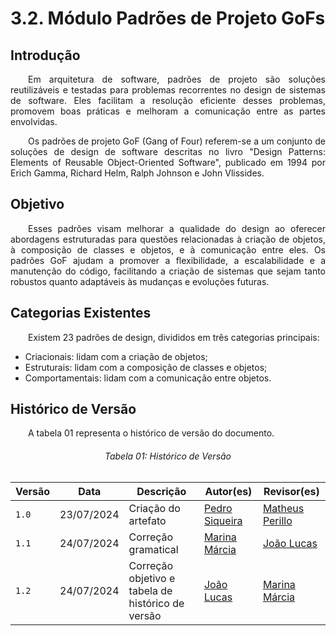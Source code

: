 # **3.2. Módulo Padrões de Projeto GoFs**

## **Introdução**

<p align="justify">
&emsp;&emsp;Em arquitetura de software, padrões de projeto são soluções reutilizáveis e testadas para problemas recorrentes no design de sistemas de software. Eles facilitam a resolução eficiente desses problemas, promovem boas práticas e melhoram a comunicação entre as partes envolvidas.
</p>
<p align="justify"> 
&emsp;&emsp;Os padrões de projeto GoF (Gang of Four) referem-se a um conjunto de soluções de design de software descritas no livro "Design Patterns: Elements of Reusable Object-Oriented Software", publicado em 1994 por Erich Gamma, Richard Helm, Ralph Johnson e John Vlissides.
</p>

## **Objetivo**
<p align="justify">
&emsp;&emsp;Esses padrões visam melhorar a qualidade do design ao oferecer abordagens estruturadas para questões relacionadas à criação de objetos, à composição de classes e objetos, e à comunicação entre eles. Os padrões GoF ajudam a promover a flexibilidade, a escalabilidade e a manutenção do código, facilitando a criação de sistemas que sejam tanto robustos quanto adaptáveis às mudanças e evoluções futuras.
</p>

## **Categorias Existentes** 
<p align="justify">
&emsp;&emsp;Existem 23 padrões de design, divididos em três categorias principais:
<ul>
<li>Criacionais: lidam com a criação de objetos;</li>
<li>Estruturais: lidam com a composição de classes e objetos;</li>
<li>Comportamentais: lidam com a comunicação entre objetos.</li>
</ul>
</p>

## **Histórico de Versão**
<p align="justify">
&emsp;&emsp;A tabela 01 representa o histórico de versão do documento.
</p>

<h6 align="center">Tabela 01: Histórico de Versão</h6>
<div align="center">

| Versão | Data       | Descrição            | Autor(es)                                           | Revisor(es) |
| ------ | ---------- | -------------------- | --------------------------------------------------- | ----------- |
| `1.0`  | 23/07/2024 | Criação do artefato | [Pedro Siqueira](https://github.com/PedroSiq) | [Matheus Perillo](https://github.com/MatheusPerillo)    |
| `1.1`  | 24/07/2024 | Correção gramatical | [Marina Márcia](https://github.com/The-Boss-Nina) | [João Lucas](https://github.com/Jlmsousa)    |
| `1.2`  | 24/07/2024 | Correção objetivo e tabela de histórico de versão | [João Lucas](https://github.com/Jlmsousa) | [Marina Márcia](https://github.com/The-Boss-Nina)    |
